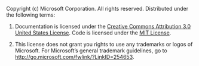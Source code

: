 Copyright (c) Microsoft Corporation. All rights reserved. Distributed under the following terms:

1.	Documentation is licensed under the [Creative Commons Attribution 3.0 United States License](http://creativecommons.org/licenses/by/3.0/us/legalcode). Code is licensed under the [MIT License](http://opensource.org/licenses/MIT).

2.	This license does not grant you rights to use any trademarks or logos of Microsoft. For Microsoft’s general trademark guidelines, go to  http://go.microsoft.com/fwlink/?LinkID=254653.
